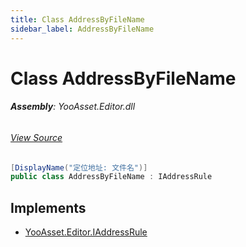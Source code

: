 ```yaml
---
title: Class AddressByFileName
sidebar_label: AddressByFileName
---
```

# Class AddressByFileName


###### **Assembly**: YooAsset.Editor.dll
###### [View Source](https://github.com/tuyoogame/YooAsset-Samples.git/blob/main/Assets/YooAsset/Editor/AssetBundleCollector/DefaultRules/DefaultAddressRule.cs#L14)
```csharp title="Declaration"
[DisplayName("定位地址: 文件名")]
public class AddressByFileName : IAddressRule
```

## Implements

* [YooAsset.Editor.IAddressRule](../YooAsset.Editor/IAddressRule.md)
